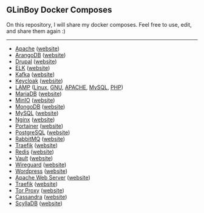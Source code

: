 ## GLinBoy Docker Composes

On this repository, I will share my docker composes. Feel free to use, edit, and share them again :)

---

- [Apache](apache/) ([website](https://httpd.apache.org/))
- [ArangoDB](arangodb/) ([website](https://www.arangodb.com/))
- [Drupal](drupal/) ([website](https://www.drupal.org/))
- [ELK](elk/) ([website](https://www.elastic.co/what-is/elk-stack))
- [Kafka](kafka/) ([website](https://kafka.apache.org/))
- [Keycloak](keycloak/) ([website](https://www.keycloak.org/))
- [LAMP](lamp/) ([Linux](https://www.linux.org), [GNU](https://www.gnu.org), [APACHE](https://httpd.apache.org/), [MySQL](https://www.mysql.com/), [PHP](https://www.php.net/))
- [MariaDB](mariadb/) ([website](https://mariadb.org/))
- [MinIO](minio/) ([website](https://min.io/))
- [MongoDB](mongodb/) ([website](https://www.mongodb.com/))
- [MySQL](mysql/) ([website](https://www.mysql.com/))
- [Nginx](nginx/) ([website](https://nginx.org/))
- [Portainer](portainer/) ([website](https://www.portainer.io/))
- [PostgreSQL](postgresql/) ([website](https://www.postgresql.org/))
- [RabbitMQ](rabbitmq/) ([website](https://www.rabbitmq.com/))
- [Traefik](traefik/) ([website](https://traefik.io/traefik/))
- [Redis](redis/) ([website](https://redis.io/))
- [Vault](vault/) ([website](https://www.vaultproject.io/))
- [Wireguard](wireguard/) ([website](https://www.wireguard.com/))
- [Wordpress](wordpress/) ([website](https://wordpress.org/))
- [Apache Web Server](apache/) ([website](https://httpd.apache.org/))
- [Traefik](traefik/) ([website](https://traefik.io/traefik/))
- [Tor Proxy](tor/proxy/) ([website](https://www.torproject.org/))
- [Cassandra](cassandra/) ([website](https://cassandra.apache.org))
- [ScyllaDB](scylladb/) ([website](https://www.scylladb.com/))
